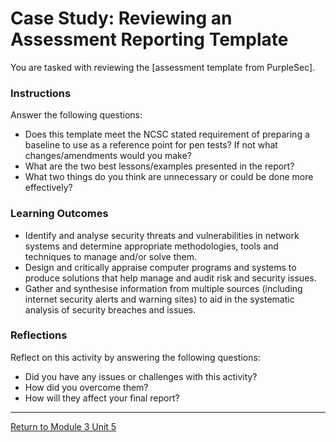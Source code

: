 # Case Study: Reviewing an Assessment Reporting Template

You are tasked with reviewing the [assessment template from PurpleSec].

### Instructions
Answer the following questions:
 - Does this template meet the NCSC stated requirement of preparing a baseline to use as a reference point for pen tests? If not what changes/amendments would you make?
 - What are the two best lessons/examples presented in the report?
 - What two things do you think are unnecessary or could be done more effectively?

### Learning Outcomes
 - Identify and analyse security threats and vulnerabilities in network systems and determine appropriate methodologies, tools and techniques to manage and/or solve them.
 - Design and critically appraise computer programs and systems to produce solutions that help manage and audit risk and security issues.
 - Gather and synthesise information from multiple sources (including internet security alerts and warning sites) to aid in the systematic analysis of security breaches and issues.

### Reflections
Reflect on this activity by answering the following questions:
- Did you have any issues or challenges with this activity?
 - How did you overcome them?
 - How will they affect your final report?

---

[Return to Module 3 Unit 5](NS_Unit05.md)
